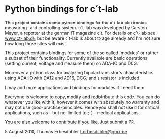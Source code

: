 Python bindings for c´t-lab
============================

This project contains some python bindings for the c´t-lab electronics
measuring- and controlling system. c´t-lab was developed by Carsten Mayer,
a reporter at the german IT magazine c´t. For details on c´t-lab see
www.ct-lab.de, but be aware c´t-lab is about to age already and I'm not sure
how long those sites will exist.

This project contains bindings for some of the so called 'modules' or rather a
subset of their functionality. Currently available are basic operations
(setting current, voltage and measure them) on ADA-IO and DCG.

Moreover a python class for analyzing bipolar transistor's characteristics
using ADA-IO with DA12 and AD16, DCG, and a resistor is included.

I may add more applications and bindings for modules if I need them.

Everyone is welcome to copy, modify and redistribute this code.
You can do whatever you like with it, however it comes with absolutely no
warranty and may not use good-practice-principles. Hence you shall not use
it for critical applications, such as - but not limited to ;-) - medical
applications.

You are also welcome to contribute if you like. Just submit a PR.

5 August 2018, Thomas Erbesdobler <t.erbesdobler@gmx.de>
